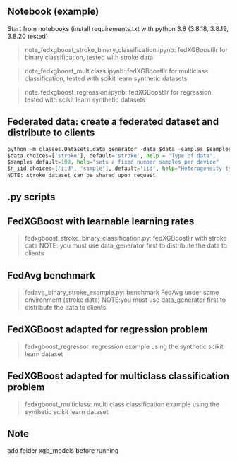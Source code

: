 ## Notebook (example)
Start from notebooks (install requirements.txt with python 3.8 (3.8.18, 3.8.19, 3.8.20 tested)
> note_fedxgboost_stroke_binary_classification.ipynb: fedXGBoostllr for binary classification, tested with stroke data

> note_fedxgboost_multiclass.ipynb: fedXGBoostllr for multiclass classification, tested with scikit learn synthetic datasets
 
> note_fedxgboost_regression.ipynb: fedXGBoostllr for regression, tested with scikit learn synthetic datasets

## Federated data: create a federated dataset and distribute to clients 
```python
python -m classes.Datasets.data_generator -data $data -samples $samples -data $data -niid $n_iid -alpha 0.1
$data choices=['stroke'], default='stroke', help = 'Type of data',
$samples default=100, help="sets a fixed number samples per device"
$n_iid choices=['iid', 'sample'], default='iid', help="Heterogeneity type"
NOTE: stroke dataset can be shared upon request
```

## .py scripts
## FedXGBoost with learnable learning rates 
> fedxgboost_stroke_binary_classification.py: fedXGBoostllr with stroke data NOTE: you must use data_generator first to distribute the data to clients

## FedAvg benchmark
> fedavg_binary_stroke_example.py: benchmark FedAvg under same environment (stroke data) NOTE:you must use data_generator first to distribute the data to clients

## FedXGBoost adapted for regression problem
> fedxgboost_regressor: regression example using the synthetic scikit learn dataset

## FedXGBoost adapted for multiclass classification problem
> fedxgboost_multiclass: multi class classification example using the synthetic scikit learn dataset

## Note
add folder xgb_models before running
